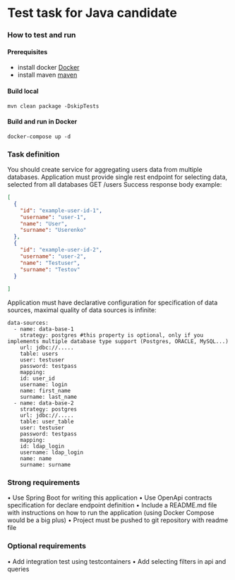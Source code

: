 # Test task for Java candidate

### How to test and run 

#### Prerequisites
 - install docker [Docker](https://docs.docker.com/engine/install/)
 - install maven [maven](https://maven.apache.org/install.html)

#### Build local
```shell
mvn clean package -DskipTests
```
#### Build and run in Docker
```shell
docker-compose up -d
```

### Task definition
You should create service for aggregating users data from multiple databases. Application must
provide single rest endpoint for selecting data, selected from all databases
GET /users
Success response body example:
```json
[
  {
    "id": "example-user-id-1",
    "username": "user-1",
    "name": "User",
    "surname": "Userenko"
  },
  {
    "id": "example-user-id-2",
    "username": "user-2",
    "name": "Testuser",
    "surname": "Testov"
  }
  
]
```
Application must have declarative configuration for specification of data sources, maximal quality
of data sources is infinite:
```
data-sources:
  - name: data-base-1
    strategy: postgres #this property is optional, only if you implements multiple database type support (Postgres, ORACLE, MySQL...)
    url: jdbc://.....
    table: users
    user: testuser
    password: testpass
    mapping:
    id: user_id
    username: login
    name: first_name
    surname: last_name
  - name: data-base-2
    strategy: postgres
    url: jdbc://.....
    table: user_table
    user: testuser
    password: testpass
    mapping:
    id: ldap_login
    username: ldap_login
    name: name
    surname: surname
```


### Strong requirements

• Use Spring Boot for writing this application
• Use OpenApi contracts specification for declare endpoint definition
• Include a README.md file with instructions on how to run the application (using Docker
Compose would be a big plus)
• Project must be pushed to git repository with readme file

### Optional requirements
• Add integration test using testcontainers
• Add selecting filters in api and queries
